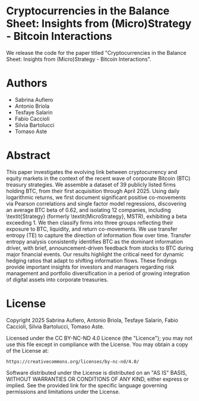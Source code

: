 # Cryptocurrencies in the Balance Sheet: Insights from (Micro)Strategy - Bitcoin Interactions

We release the code for the paper titled "Cryptocurrencies in the Balance Sheet: Insights from (Micro)Strategy - Bitcoin Interactions".

# Authors

- Sabrina Aufiero
- Antonio Briola
- Tesfaye Salarin
- Fabio Caccioli
- Silvia Bartolucci
- Tomaso Aste

# Abstract

This paper investigates the evolving link between cryptocurrency and equity markets in the context of the recent wave of corporate Bitcoin (BTC) treasury strategies. We assemble a dataset of $39$ publicly listed firms holding BTC, from their first acquisition through April $2025$. Using daily logarithmic returns, we first document significant positive co-movements via Pearson correlations and single factor model regressions, discovering an average BTC beta of $0.62$, and isolating $12$ companies, including \textit{Strategy} (formerly \textit{MicroStrategy}, MSTR), exhibiting a beta exceeding $1$. We then classify firms into three groups reflecting their exposure to BTC, liquidity, and return co-movements. We use transfer entropy (TE) to capture the direction of information flow over time. Transfer entropy analysis consistently identifies BTC as the dominant information driver, with brief, announcement-driven feedback from stocks to BTC during major financial events. Our results highlight the critical need for dynamic hedging ratios that adapt to shifting information flows. These findings provide important insights for investors and managers regarding risk management and portfolio diversification in a period of growing integration of digital assets into corporate treasuries.

# License

Copyright 2025 Sabrina Aufiero, Antonio Briola, Tesfaye Salarin, Fabio Caccioli, Silvia Bartolucci, Tomaso Aste.

Licensed under the CC BY-NC-ND 4.0 Licence (the "Licence"); you may not use this file except in compliance with the License. You may obtain a copy of the License at:

```
https://creativecommons.org/licenses/by-nc-nd/4.0/
```

Software distributed under the License is distributed on an "AS IS" BASIS, WITHOUT WARRANTIES OR CONDITIONS OF ANY KIND, either express or implied. See the provided link for the specific language governing permissions and limitations under the License.
